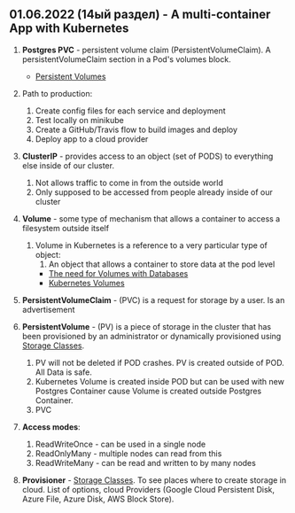 ## 01.06.2022 (14ый раздел) - A multi-container App with Kubernetes

1. **Postgres PVC** - persistent volume claim (PersistentVolumeClaim). A persistentVolumeClaim section in a Pod's volumes block.

     * [Persistent Volumes](https://kubernetes.io/docs/concepts/storage/persistent-volumes/)

2. Path to production:
   1. Create config files for each service and deployment
   2. Test locally on minikube
   3. Create a GitHub/Travis flow to build images and deploy
   4. Deploy app to a cloud provider

3. **ClusterIP** - provides access to an object (set of PODS) to everything else inside of our cluster.
   1. Not allows traffic to come in from the outside world
   2. Only supposed to be accessed from people already inside of our cluster
   
4. **Volume** - some type of mechanism that allows a container to access a filesystem outside itself
   1. Volume in Kubernetes is a reference to a very particular type of object:
      1. An object that allows a container to store data at the pod level
      * [The need for Volumes with Databases](https://www.udemy.com/course/docker-and-kubernetes-the-complete-guide/learn/lecture/11514746#overview)
      * [Kubernetes Volumes](https://www.udemy.com/course/docker-and-kubernetes-the-complete-guide/learn/lecture/11514748#overview)

5. **PersistentVolumeClaim** - (PVC) is a request for storage by a user. Is an advertisement

6. **PersistentVolume** - (PV) is a piece of storage in the cluster that has been provisioned by an administrator or dynamically provisioned using [Storage Classes](https://kubernetes.io/docs/concepts/storage/storage-classes/).
   1. PV will not be deleted if POD crashes. PV is created outside of POD. All Data is safe.
   2. Kubernetes Volume is created inside POD but can be used with new Postgres Container cause Volume is created outside Postgres Container.
   3. PVC
   
7. **Access modes**:
   1. ReadWriteOnce - can be used in a single node
   2. ReadOnlyMany - multiple nodes can read from this
   3. ReadWriteMany - can be read and written to by many nodes
   
8. **Provisioner** - [Storage Classes](https://kubernetes.io/docs/concepts/storage/storage-classes/). To see places where to create storage in cloud. List of options, cloud Providers (Google Cloud Persistent Disk, Azure File, Azure Disk, AWS Block Store).
